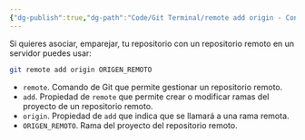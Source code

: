 ```yaml
---
{"dg-publish":true,"dg-path":"Code/Git Terminal/remote add origin - Conecta tu repositorio local con un servidor remoto en Git.md","permalink":"/code/git-terminal/remote-add-origin-conecta-tu-repositorio-local-con-un-servidor-remoto-en-git/","created":"2024-04-03T20:57","updated":"2024-04-03T20:57"}
---
```


Si quieres asociar, emparejar, tu repositorio con un repositorio remoto en un servidor puedes usar:
```sh
git remote add origin ORIGEN_REMOTO
```
- `remote`. Comando de Git que permite gestionar un repositorio remoto.
- `add`. Propiedad de `remote` que permite crear o modificar ramas del proyecto de un repositorio remoto.
- `origin`. Propiedad de `add` que indica que se llamará a una rama remota.
- `ORIGEN_REMOTO`. Rama del proyecto del repositorio remoto.